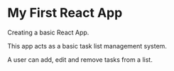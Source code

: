 # My First React App

Creating a basic React App.

This app acts as a basic task list management system.

A user can add, edit and remove tasks from a list.
